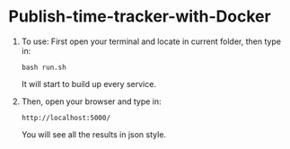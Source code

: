 # Publish-time-tracker-with-Docker

1. To use:
    First open your terminal and locate in current folder, then type in:
    ```
    bash run.sh
    ```
    It will start to build up every service.

2. Then, open your browser and type in: 
    ```
    http://localhost:5000/
    ```
    You will see all the results in json style.
